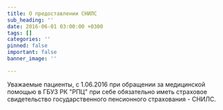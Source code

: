 ```yaml
---
title: О предоставлении СНИЛС
sub_heading: ''
date: 2016-06-01 03:00:00 +0300
tags: []
categories: ''
pinned: false
important: false
banner_image: ''

---
```

Уважаемые пациенты, с 1.06.2016 при обращении за медицинской помощью в ГБУЗ РК "РПЦ" при себе обязательно иметь страховое свидетельство государственного пенсионного страхования - СНИЛС.